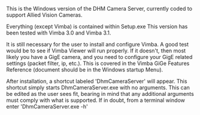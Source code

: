This is the Windows version of the DHM Camera Server,
currently coded to support Allied Vision Cameras.

Everything (except Vimba) is contained within Setup.exe
This version has been tested with Vimba 3.0 and Vimba 3.1.

It is still necessary for the user to install and configure
Vimba. A good test would be to see if Vimba Viewer will run
properly. If it doesn't, then most likely you have
a GigE camera, and you need to configure your GigE
related settings (packet filter, ip, etc.). This is
covered in the Vimba GiGe Features Reference (document
should be in the Windows startup Menu).

After installation, a shortcut labeled 'DhmCameraServer'
will appear. This shortcut simply starts DhmCameraServer.exe
with no arguments. This can be edited as the user sees fit,
bearing in mind that any additional arguments must comply
with what is supported. If in doubt, from a terminal window
enter 'DhmCameraServer.exe -h'
